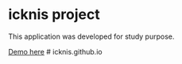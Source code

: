 # icknis project

This application was developed for study purpose.

[Demo here](https://icknis.github.io/) # icknis.github.io
